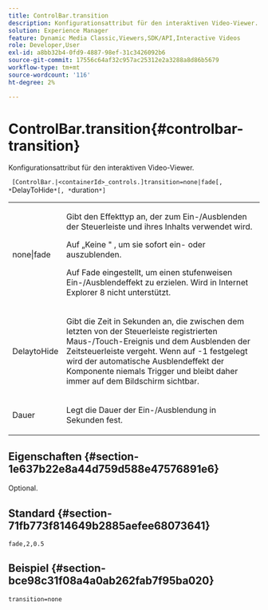 ```yaml
---
title: ControlBar.transition
description: Konfigurationsattribut für den interaktiven Video-Viewer.
solution: Experience Manager
feature: Dynamic Media Classic,Viewers,SDK/API,Interactive Videos
role: Developer,User
exl-id: a8bb32b4-0fd9-4887-98ef-31c3426092b6
source-git-commit: 17556c64af32c957ac25312e2a3288a8d86b5679
workflow-type: tm+mt
source-wordcount: '116'
ht-degree: 2%

---
```


# ControlBar.transition{#controlbar-transition}

Konfigurationsattribut für den interaktiven Video-Viewer.

` [ControlBar.|<containerId>_controls.]transition=none|fade[, *`DelayToHide`*[, *`duration`*]`

<table id="table_441553CD34C94A58A9D7CBF772DEDDB6"> 
 <tbody> 
  <tr> 
   <td colname="col1"> <p> <span class="codeph"> none|fade</span> </p> </td> 
   <td colname="col2"> <p> Gibt den Effekttyp an, der zum Ein-/Ausblenden der Steuerleiste und ihres Inhalts verwendet wird. </p> <p>Auf „Keine <span class="codeph">" </span>, um sie sofort ein- oder auszublenden. </p> <p>Auf <span class="codeph"> Fade </span> eingestellt, um einen stufenweisen Ein-/Ausblendeffekt zu erzielen. Wird in Internet Explorer 8 nicht unterstützt. </p> </td> 
  </tr> 
  <tr> 
   <td colname="col1"> <p><span class="codeph"><span class="varname"> DelaytoHide</span></span> </p> </td> 
   <td colname="col2"> <p> Gibt die Zeit in Sekunden an, die zwischen dem letzten von der Steuerleiste registrierten Maus-/Touch-Ereignis und dem Ausblenden der Zeitsteuerleiste vergeht. Wenn auf <span class="codeph"> -1 festgelegt</span> wird der automatische Ausblendeffekt der Komponente niemals Trigger und bleibt daher immer auf dem Bildschirm sichtbar. </p> </td> 
  </tr> 
  <tr> 
   <td colname="col1"> <p><span class="codeph"><span class="varname"> Dauer</span></span> </p> </td> 
   <td colname="col2"> <p> Legt die Dauer der Ein-/Ausblendung in Sekunden fest. </p> </td> 
  </tr> 
 </tbody> 
</table>

## Eigenschaften {#section-1e637b22e8a44d759d588e47576891e6}

Optional.

## Standard {#section-71fb773f814649b2885aefee68073641}

`fade,2,0.5`

## Beispiel {#section-bce98c31f08a4a0ab262fab7f95ba020}

```
transition=none
```
